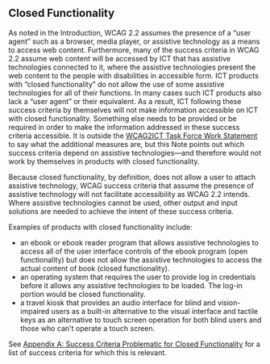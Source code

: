 Closed Functionality
--------------------

As noted in the Introduction, WCAG 2.2 assumes the presence of a “user agent” such as a browser, media player, or assistive technology as a means to access web content. Furthermore, many of the success criteria in WCAG 2.2 assume web content will be accessed by ICT that has assistive technologies connected to it, where the assistive technologies present the web content to the people with disabilities in accessible form. ICT products with “closed functionality” do not allow the use of some assistive technologies for all of their functions. In many cases such ICT products also lack a “user agent” or their equivalent. As a result, ICT following these success criteria by themselves will not make information accessible on ICT with closed functionality. Something else needs to be provided or be required in order to make the information addressed in these success criteria accessible. It is outside the [WCAG2ICT Task Force Work Statement](http://www.w3.org/WAI/GL/task-forces/wcag2ict/work-statement) to say what the additional measures are, but this Note points out which success criteria depend on assistive technologies—and therefore would not work by themselves in products with closed functionality.

Because closed functionality, by definition, does not allow a user to attach assistive technology, WCAG success criteria that assume the presence of assistive technology will not facilitate accessibility as WCAG 2.2 intends. Where assistive technologies cannot be used, other output and input solutions are needed to achieve the intent of these success criteria.

Examples of products with closed functionality include:

*   an ebook or ebook reader program that allows assistive technologies to access all of the user interface controls of the ebook program (open functionality) but does not allow the assistive technologies to access the actual content of book (closed functionality).
*   an operating system that requires the user to provide log in credentials before it allows any assistive technologies to be loaded. The log-in portion would be closed functionality.
*   a travel kiosk that provides an audio interface for blind and vision-impaired users as a built-in alternative to the visual interface and tactile keys as an alternative to touch screen operation for both blind users and those who can't operate a touch screen.

See [Appendix A: Success Criteria Problematic for Closed Functionality](#success-criteria-problematic-for-closed-functionality) for a list of success criteria for which this is relevant.
